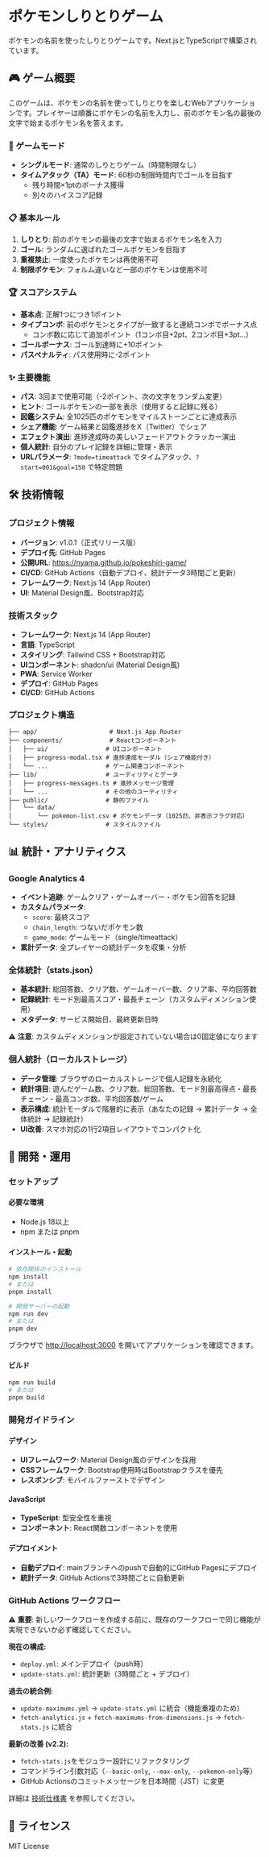 # ポケモンしりとりゲーム

ポケモンの名前を使ったしりとりゲームです。Next.jsとTypeScriptで構築されています。

## 🎮 ゲーム概要

このゲームは、ポケモンの名前を使ってしりとりを楽しむWebアプリケーションです。プレイヤーは順番にポケモンの名前を入力し、前のポケモン名の最後の文字で始まるポケモン名を答えます。

### 🎯 ゲームモード
- **シングルモード**: 通常のしりとりゲーム（時間制限なし）
- **タイムアタック（TA）モード**: 60秒の制限時間内でゴールを目指す
  - 残り時間×1ptのボーナス獲得
  - 別々のハイスコア記録

### 📋 基本ルール
1. **しりとり**: 前のポケモンの最後の文字で始まるポケモン名を入力
2. **ゴール**: ランダムに選ばれたゴールポケモンを目指す
3. **重複禁止**: 一度使ったポケモンは再使用不可
4. **制限ポケモン**: フォルム違いなど一部のポケモンは使用不可

### 🏆 スコアシステム
- **基本点**: 正解1つにつき1ポイント
- **タイプコンボ**: 前のポケモンとタイプが一致すると連続コンボでボーナス点
  - コンボ数に応じて追加ポイント（1コンボ目+2pt、2コンボ目+3pt...）
- **ゴールボーナス**: ゴール到達時に+10ポイント
- **パスペナルティ**: パス使用時に-2ポイント

### ✨ 主要機能
- **パス**: 3回まで使用可能（-2ポイント、次の文字をランダム変更）
- **ヒント**: ゴールポケモンの一部を表示（使用すると記録に残る）
- **図鑑システム**: 全1025匹のポケモンをマイルストーンごとに達成表示
- **シェア機能**: ゲーム結果と図鑑進捗をX（Twitter）でシェア
- **エフェクト演出**: 進捗達成時の美しいフェードアウトクラッカー演出
- **個人統計**: 自分のプレイ記録を詳細に管理・表示
- **URLパラメータ**: `?mode=timeattack` でタイムアタック、`?start=001&goal=150` で特定問題

## 🛠️ 技術情報

### プロジェクト情報
- **バージョン**: v1.0.1（正式リリース版）
- **デプロイ先**: GitHub Pages
- **公開URL**: https://nyama.github.io/pokeshiri-game/
- **CI/CD**: GitHub Actions（自動デプロイ、統計データ3時間ごと更新）
- **フレームワーク**: Next.js 14 (App Router)
- **UI**: Material Design風、Bootstrap対応

### 技術スタック
- **フレームワーク**: Next.js 14 (App Router)
- **言語**: TypeScript
- **スタイリング**: Tailwind CSS + Bootstrap対応
- **UIコンポーネント**: shadcn/ui (Material Design風)
- **PWA**: Service Worker
- **デプロイ**: GitHub Pages
- **CI/CD**: GitHub Actions

### プロジェクト構造
```
├── app/                    # Next.js App Router
├── components/             # Reactコンポーネント
│   ├── ui/                # UIコンポーネント
│   ├── progress-modal.tsx # 進捗達成モーダル（シェア機能付き）
│   └── ...                # ゲーム関連コンポーネント
├── lib/                   # ユーティリティとデータ
│   ├── progress-messages.ts # 進捗メッセージ管理
│   └── ...                # その他のユーティリティ
├── public/                # 静的ファイル
│   └── data/
│       └── pokemon-list.csv # ポケモンデータ（1025匹、非表示フラグ対応）
└── styles/                # スタイルファイル
```

## 📊 統計・アナリティクス

### Google Analytics 4
- **イベント追跡**: ゲームクリア・ゲームオーバー・ポケモン回答を記録
- **カスタムパラメータ**: 
  - `score`: 最終スコア
  - `chain_length`: つないだポケモン数
  - `game_mode`: ゲームモード（single/timeattack）
- **累計データ**: 全プレイヤーの統計データを収集・分析

### 全体統計（stats.json）
- **基本統計**: 総回答数、クリア数、ゲームオーバー数、クリア率、平均回答数
- **記録統計**: モード別最高スコア・最長チェーン（カスタムディメンション使用）
- **メタデータ**: サービス開始日、最終更新日時

⚠️ **注意**: カスタムディメンションが設定されていない場合は0固定値になります

### 個人統計（ローカルストレージ）
- **データ管理**: ブラウザのローカルストレージで個人記録を永続化
- **統計項目**: 遊んだゲーム数、クリア数、総回答数、モード別最高得点・最長チェーン・最高コンボ数、平均回答数/ゲーム
- **表示構成**: 統計モーダルで階層的に表示（あなたの記録 → 累計データ → 全体統計 → 記録統計）
- **UI改善**: スマホ対応の1行2項目レイアウトでコンパクト化

## 🚀 開発・運用

### セットアップ

#### 必要な環境
- Node.js 18以上
- npm または pnpm

#### インストール・起動
```bash
# 依存関係のインストール
npm install
# または
pnpm install

# 開発サーバーの起動
npm run dev
# または
pnpm dev
```

ブラウザで [http://localhost:3000](http://localhost:3000) を開いてアプリケーションを確認できます。

#### ビルド
```bash
npm run build
# または
pnpm build
```

### 開発ガイドライン

#### デザイン
- **UIフレームワーク**: Material Design風のデザインを採用
- **CSSフレームワーク**: Bootstrap使用時はBootstrapクラスを優先
- **レスポンシブ**: モバイルファーストでデザイン

#### JavaScript
- **TypeScript**: 型安全性を重視
- **コンポーネント**: React関数コンポーネントを使用

#### デプロイメント
- **自動デプロイ**: mainブランチへのpushで自動的にGitHub Pagesにデプロイ
- **統計データ**: GitHub Actionsで3時間ごとに自動更新

### GitHub Actions ワークフロー
⚠️ **重要**: 新しいワークフローを作成する前に、既存のワークフローで同じ機能が実現できないか必ず確認してください。

**現在の構成:**
- `deploy.yml`: メインデプロイ（push時）
- `update-stats.yml`: 統計更新（3時間ごと + デプロイ）

**過去の統合例:**
- `update-maximums.yml` → `update-stats.yml` に統合（機能重複のため）
- `fetch-analytics.js` + `fetch-maximums-from-dimensions.js` → `fetch-stats.js` に統合

**最新の改善 (v2.2):**
- `fetch-stats.js`をモジュラー設計にリファクタリング
- コマンドライン引数対応（`--basic-only`, `--max-only`, `--pokemon-only`等）
- GitHub Actionsのコミットメッセージを日本時間（JST）に変更

詳細は [技術仕様書](docs/development/technical-specifications.md) を参照してください。

## 📄 ライセンス

MIT License
